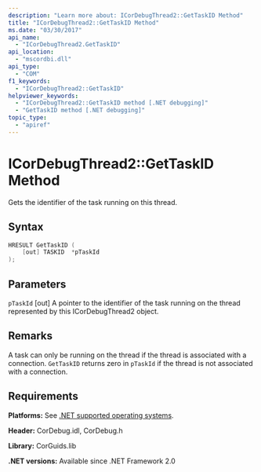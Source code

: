```yaml
---
description: "Learn more about: ICorDebugThread2::GetTaskID Method"
title: "ICorDebugThread2::GetTaskID Method"
ms.date: "03/30/2017"
api_name:
  - "ICorDebugThread2.GetTaskID"
api_location:
  - "mscordbi.dll"
api_type:
  - "COM"
f1_keywords:
  - "ICorDebugThread2::GetTaskID"
helpviewer_keywords:
  - "ICorDebugThread2::GetTaskID method [.NET debugging]"
  - "GetTaskID method [.NET debugging]"
topic_type:
  - "apiref"
---
```

# ICorDebugThread2::GetTaskID Method

Gets the identifier of the task running on this thread.

## Syntax

```cpp
HRESULT GetTaskID (
    [out] TASKID  *pTaskId
);
```

## Parameters

 `pTaskId`
 [out] A pointer to the identifier of the task running on the thread represented by this ICorDebugThread2 object.

## Remarks

A task can only be running on the thread if the thread is associated with a connection. `GetTaskID` returns zero in `pTaskId` if the thread is not associated with a connection.

## Requirements

 **Platforms:** See [.NET supported operating systems](https://github.com/dotnet/core/blob/main/os-lifecycle-policy.md).

 **Header:** CorDebug.idl, CorDebug.h

 **Library:** CorGuids.lib

 **.NET versions:** Available since .NET Framework 2.0
